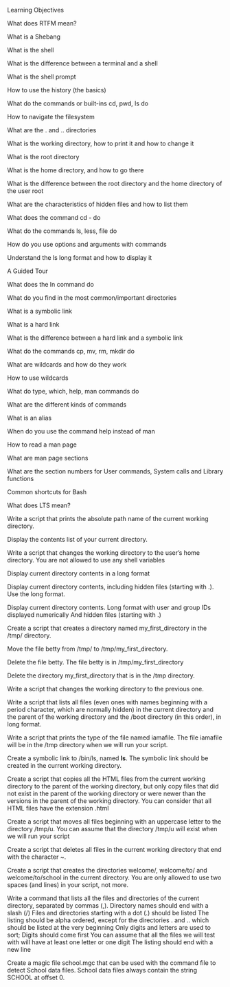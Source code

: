 Learning Objectives

What does RTFM mean?

What is a Shebang

What is the shell

What is the difference between a terminal and a shell

What is the shell prompt

How to use the history (the basics)

What do the commands or built-ins cd, pwd, ls do

How to navigate the filesystem

What are the . and .. directories

What is the working directory, how to print it and how to change it

What is the root directory

What is the home directory, and how to go there

What is the difference between the root directory and the home directory of the user root

What are the characteristics of hidden files and how to list them

What does the command cd - do

What do the commands ls, less, file do

How do you use options and arguments with commands

Understand the ls long format and how to display it

A Guided Tour

What does the ln command do

What do you find in the most common/important directories

What is a symbolic link

What is a hard link

What is the difference between a hard link and a symbolic link

What do the commands cp, mv, rm, mkdir do

What are wildcards and how do they work

How to use wildcards

What do type, which, help, man commands do

What are the different kinds of commands

What is an alias

When do you use the command help instead of man

How to read a man page

What are man page sections

What are the section numbers for User commands, System calls and Library functions

Common shortcuts for Bash

What does LTS mean?


Write a script that prints the absolute path name of the current working directory.

Display the contents list of your current directory.

Write a script that changes the working directory to the user’s home directory. You are not allowed to use any shell variables

Display current directory contents in a long format

Display current directory contents, including hidden files (starting with .). Use the long format.

Display current directory contents.
   Long format
   with user and group IDs displayed numerically
   And hidden files (starting with .)

Create a script that creates a directory named my_first_directory in the /tmp/ directory.

Move the file betty from /tmp/ to /tmp/my_first_directory.

Delete the file betty.
   The file betty is in /tmp/my_first_directory

Delete the directory my_first_directory that is in the /tmp directory.

Write a script that changes the working directory to the previous one.

Write a script that lists all files (even ones with names beginning with a period character, which are normally hidden) in the current directory and the parent of the working directory and the /boot directory (in this order), in long format.

Write a script that prints the type of the file named iamafile. The file iamafile will be in the /tmp directory when we will run your script.

Create a symbolic link to /bin/ls, named __ls__. The symbolic link should be created in the current working directory.

Create a script that copies all the HTML files from the current working directory to the parent of the working directory, but only copy files that did not exist in the parent of the working directory or were newer than the versions in the parent of the working directory. You can consider that all HTML files have the extension .html

Create a script that moves all files beginning with an uppercase letter to the directory /tmp/u. You can assume that the directory /tmp/u will exist when we will run your script

Create a script that deletes all files in the current working directory that end with the character ~.

Create a script that creates the directories welcome/, welcome/to/ and welcome/to/school in the current directory. You are only allowed to use two spaces (and lines) in your script, not more.

Write a command that lists all the files and directories of the current directory, separated by commas (,).
   Directory names should end with a slash (/)
   Files and directories starting with a dot (.) should be listed
   The listing should be alpha ordered, except for the directories . and .. which      should be listed at the very beginning
   Only digits and letters are used to sort; Digits should come first
   You can assume that all the files we will test with will have at least one          letter   or one digit
   The listing should end with a new line

Create a magic file school.mgc that can be used with the command file to detect School data files. School data files always contain the string SCHOOL at offset 0.
